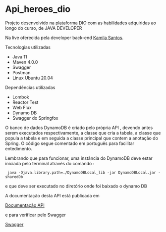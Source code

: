 # Api_heroes_dio
Projeto desenvolvido na plataforma DIO com as habilidades adquiridas ao longo do curso, de JAVA DEVELOPER

Na live oferecida pela developer back-end [Kamila Santos](https://github.com/Kamilahsantos).

Tecnologias utilizadas
* Java 11
* Maven 4.0.0
* Swagger
* Postman
* Linux Ubuntu 20.04

Dependências utilizadas
* Lombok
* Reactor Test
* Web Flux
* Dynamo DB
* Swagger do Springfox

O banco de dados DynamoDB é criado pelo própria API , devendo antes serem executados respectivamente, a classe que cria a tabela, a classe que popula a tabela 
e em seguida a classe principal que contem a anotação do Spring. O código segue comentado em português para facilitar entedimento.

Lembrando que para funcionar,  uma instância do DynamoDB deve estar iniciada pelo terminal através do comando :
```
 java -Djava.library.path=./DynamoDBLocal_lib -jar DynamoDBLocal.jar -sharedDb
 ```
 e que deve ser executado no diretório onde foi baixado o dynamo DB
 
 
 A documentação desta API está publicada em 
 
 [Documentação API](https://documenter.getpostman.com/view/17988217/UVR4PADU)
 
 e para verificar pelo Swagger 
 
 [Swagger](http://localhost:8080/webjars/swagger-ui/index.html?configUrl=/v3/api-docs/swagger-config#/)


